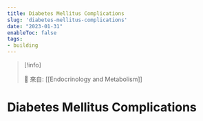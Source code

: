 ```yaml
---
title: Diabetes Mellitus Complications
slug: 'diabetes-mellitus-complications'
date: "2023-01-31"
enableToc: false
tags:
- building
---
```


> [!info]
>
> 🌱 來自: [[Endocrinology and Metabolism]]

# Diabetes Mellitus Complications

